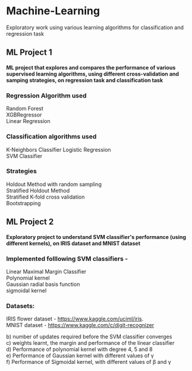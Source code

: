 # Machine-Learning
Exploratory work using various learning algorithms for classification and regression task

## ML Project 1
#### ML project that explores and compares the performance of various supervised learning algorithms, using different cross-validation and samping strategies, on regression task and classification task

### Regression Algorithm used
Random Forest<br/>
XGBRegressor<br/>
Linear Regression<br/>

### Classification algorithms used

K-Neighbors Classifier
Logistic Regression<br/>
SVM Classifier<br/>

### Strategies

Holdout Method with random sampling <br/>
Stratified Holdout Method<br/>
Stratified K-fold cross validation<br/>
Bootstrapping<br/>

## ML Project 2
#### Exploratory project to understand SVM classifier's performance (using different kernels), on IRIS dataset and MNIST dataset

### Implemented folllowing SVM classifiers - 
Linear Maximal Margin Classifier <br />
Polynomial kernel <br />
Gaussian radial basis function <br />
sigmoidal kernel <br />

### Datasets: 
IRIS flower dataset - https://www.kaggle.com/uciml/iris. <br />
MNIST dataset - https://www.kaggle.com/c/digit-recognizer <br />

b) number of updates required before the SVM classifier converges <br />
c) weights learnt, the margin and performance of the linear classifier <br />
d) Performance of polynomial kernel with degree 4, 5 and 8 <br />
e) Performance of Gaussian kernel with different values of γ <br />
f) Performance of Sigmoidal kernel, with different values of β and γ <br />
